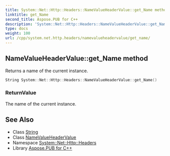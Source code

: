 ```yaml
---
title: System::Net::Http::Headers::NameValueHeaderValue::get_Name method
linktitle: get_Name
second_title: Aspose.PUB for C++
description: 'System::Net::Http::Headers::NameValueHeaderValue::get_Name method. Returns a name of the current instance in C++.'
type: docs
weight: 100
url: /cpp/system.net.http.headers/namevalueheadervalue/get_name/
---
```

## NameValueHeaderValue::get_Name method


Returns a name of the current instance.

```cpp
String System::Net::Http::Headers::NameValueHeaderValue::get_Name()
```


### ReturnValue

The name of the current instance.

## See Also

* Class [String](../../../system/string/)
* Class [NameValueHeaderValue](../)
* Namespace [System::Net::Http::Headers](../../)
* Library [Aspose.PUB for C++](../../../)
